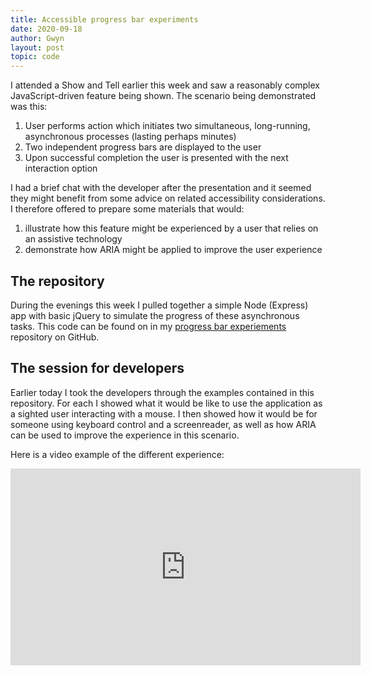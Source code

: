 ```yaml
---
title: Accessible progress bar experiments
date: 2020-09-18
author: Gwyn
layout: post
topic: code
---
```


I attended a Show and Tell earlier this week and saw a reasonably complex JavaScript-driven feature being shown. The scenario being demonstrated was this:

1. User performs action which initiates two simultaneous, long-running, asynchronous processes (lasting perhaps minutes)
2. Two independent progress bars are displayed to the user
3. Upon successful completion the user is presented with the next interaction option

I had a brief chat with the developer after the presentation and it seemed they might benefit from some advice on related accessibility considerations. I therefore offered to prepare some materials that would:
 
1. illustrate how this feature might be experienced by a user that relies on an assistive technology
2. demonstrate how ARIA might be applied to improve the user experience

## The repository

During the evenings this week I pulled together a simple Node (Express) app with basic jQuery to simulate the progress of these asynchronous tasks. This code can be found on in my [progress bar experiements](https://github.com/gtvj/progress-bar-experiments) repository on GitHub.

## The session for developers

Earlier today I took the developers through the examples contained in this repository. For each I showed what it would be like to use the application as a sighted user interacting with a mouse. I then showed how it would be for someone using keyboard control and a screenreader, as well as how ARIA can be used to improve the experience in this scenario. 

Here is a video example of the different experience:

<iframe title="Video example of different experiences" width="560" height="315" src="https://www.youtube.com/embed/Xblx_rGWc_U" frameborder="0" allow="accelerometer; autoplay; clipboard-write; encrypted-media; gyroscope; picture-in-picture" allowfullscreen></iframe>

